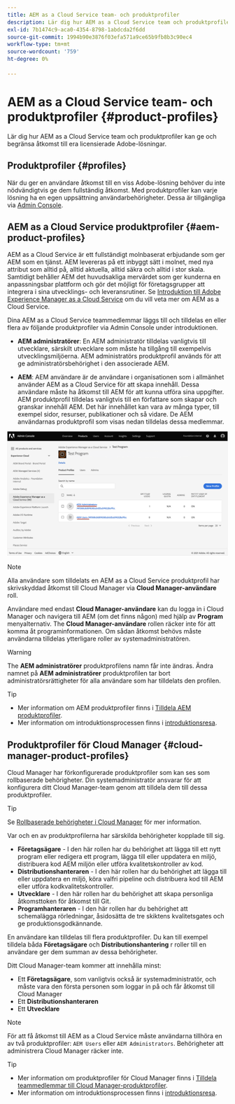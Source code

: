 ```yaml
---
title: AEM as a Cloud Service team- och produktprofiler
description: Lär dig hur AEM as a Cloud Service team och produktprofiler kan ge och begränsa åtkomst till era licensierade Adobe-lösningar.
exl-id: 7b1474c9-aca0-4354-8798-1abdcda2f6dd
source-git-commit: 1994b90e3876f03efa571a9ce65b9fb8b3c90ec4
workflow-type: tm+mt
source-wordcount: '759'
ht-degree: 0%

---
```


# AEM as a Cloud Service team- och produktprofiler {#product-profiles}

Lär dig hur AEM as a Cloud Service team och produktprofiler kan ge och begränsa åtkomst till era licensierade Adobe-lösningar.

## Produktprofiler {#profiles}

När du ger en användare åtkomst till en viss Adobe-lösning behöver du inte nödvändigtvis ge dem fullständig åtkomst. Med produktprofiler kan varje lösning ha en egen uppsättning användarbehörigheter. Dessa är tillgängliga via [Admin Console](/help/journey-onboarding/admin-console.md).

## AEM as a Cloud Service produktprofiler {#aem-product-profiles}

AEM as a Cloud Service är ett fullständigt molnbaserat erbjudande som ger AEM som en tjänst. AEM levereras på ett inbyggt sätt i molnet, med nya attribut som alltid på, alltid aktuella, alltid säkra och alltid i stor skala. Samtidigt behåller AEM det huvudsakliga mervärdet som ger kunderna en anpassningsbar plattform och gör det möjligt för företagsgrupper att integrera i sina utvecklings- och leveransrutiner. Se [Introduktion till Adobe Experience Manager as a Cloud Service](/help/overview/introduction.md) om du vill veta mer om AEM as a Cloud Service.

Dina AEM as a Cloud Service teammedlemmar läggs till och tilldelas en eller flera av följande produktprofiler via Admin Console under introduktionen.

* **AEM administratörer**: En AEM administratör tilldelas vanligtvis till utvecklare, särskilt utvecklare som måste ha tillgång till exempelvis utvecklingsmiljöerna. AEM administratörs produktprofil används för att ge administratörsbehörighet i den associerade AEM.

* **AEM**: AEM användare är de användare i organisationen som i allmänhet använder AEM as a Cloud Service för att skapa innehåll. Dessa användare måste ha åtkomst till AEM för att kunna utföra sina uppgifter. AEM produktprofil tilldelas vanligtvis till en författare som skapar och granskar innehåll AEM. Det här innehållet kan vara av många typer, till exempel sidor, resurser, publikationer och så vidare. De AEM användarnas produktprofil som visas nedan tilldelas dessa medlemmar.

![Produktprofiler](/help/onboarding/assets/admin-console-profiles.png)

>[!NOTE]
>
>Alla användare som tilldelats en AEM as a Cloud Service produktprofil har skrivskyddad åtkomst till Cloud Manager via **Cloud Manager-användare** roll.
>
>Användare med endast **Cloud Manager-användare** kan du logga in i Cloud Manager och navigera till AEM (om det finns någon) med hjälp av **Program** menyalternativ. The **Cloud Manager-användare** rollen räcker inte för att komma åt programinformationen. Om sådan åtkomst behövs måste användarna tilldelas ytterligare roller av systemadministratören.

>[!WARNING]
>
>The **AEM administratörer** produktprofilens namn får inte ändras. Ändra namnet på **AEM administratörer** produktprofilen tar bort administratörsrättigheter för alla användare som har tilldelats den profilen.

>[!TIP]
>
>* Mer information om AEM produktprofiler finns i [Tilldela AEM produktprofiler](/help/journey-onboarding/assign-profiles-aem.md).
>* Mer information om introduktionsprocessen finns i [introduktionsresa](/help/journey-onboarding/overview.md).

## Produktprofiler för Cloud Manager {#cloud-manager-product-profiles}

Cloud Manager har förkonfigurerade produktprofiler som kan ses som rollbaserade behörigheter. Din systemadministratör ansvarar för att konfigurera ditt Cloud Manager-team genom att tilldela dem till dessa produktprofiler.

>[!TIP]
>
>Se [Rollbaserade behörigheter i Cloud Manager](/help/onboarding/cloud-manager-introduction.md#role-based-permissions) för mer information.

Var och en av produktprofilerna har särskilda behörigheter kopplade till sig.

* **Företagsägare** - I den här rollen har du behörighet att lägga till ett nytt program eller redigera ett program, lägga till eller uppdatera en miljö, distribuera kod AEM miljön eller utföra kvalitetskontroller av kod.
* **Distributionshanteraren** - I den här rollen har du behörighet att lägga till eller uppdatera en miljö, köra valfri pipeline och distribuera kod till AEM eller utföra kodkvalitetskontroller.
* **Utvecklare** - I den här rollen har du behörighet att skapa personliga åtkomsttoken för åtkomst till Git.
* **Programhanteraren** - I den här rollen har du behörighet att schemalägga rörledningar, åsidosätta de tre skiktens kvalitetsgates och ge produktionsgodkännande.

En användare kan tilldelas till flera produktprofiler. Du kan till exempel tilldela båda **Företagsägare** och **Distributionshantering** r roller till en användare ger dem summan av dessa behörigheter.

Ditt Cloud Manager-team kommer att innehålla minst:

* Ett **Företagsägare**, som vanligtvis också är systemadministratör, och måste vara den första personen som loggar in på och får åtkomst till Cloud Manager
* Ett **Distributionshanteraren**
* Ett **Utvecklare**

>[!NOTE]
>
>För att få åtkomst till AEM as a Cloud Service måste användarna tillhöra en av två produktprofiler: `AEM Users` eller `AEM Administrators`. Behörigheter att administrera Cloud Manager räcker inte.

>[!TIP]
>
>* Mer information om produktprofiler för Cloud Manager finns i [Tilldela teammedlemmar till Cloud Manager-produktprofiler](/help/journey-onboarding/assign-profiles-cloud-manager.md).
>* Mer information om introduktionsprocessen finns i [introduktionsresa](/help/journey-onboarding/overview.md).
